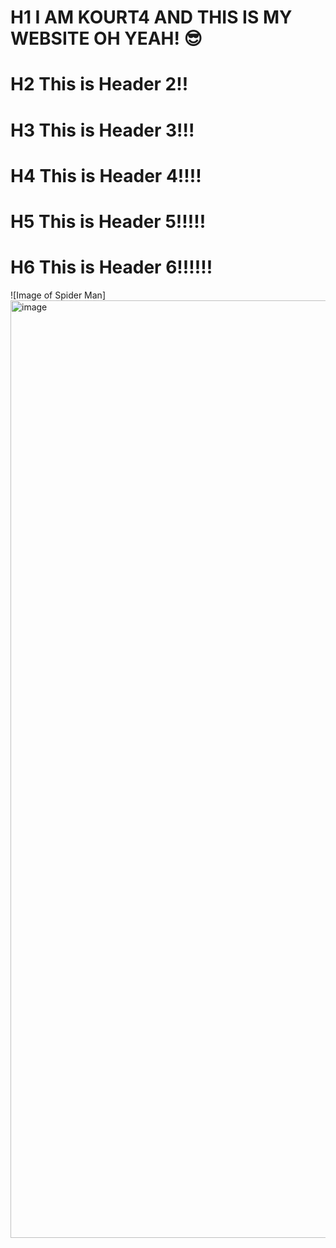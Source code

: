 # H1 I AM KOURT4 AND THIS IS MY WEBSITE OH YEAH! 😎
# H2 This is Header 2!!
# H3 This is Header 3!!!
# H4 This is Header 4!!!!
# H5 This is Header 5!!!!!
# H6 This is Header 6!!!!!!

![Image of Spider Man] <img width="1000" height="1500" alt="image" src="https://github.com/user-attachments/assets/bd512cb9-eeaa-4627-becf-0c2f0494fa9b" />



